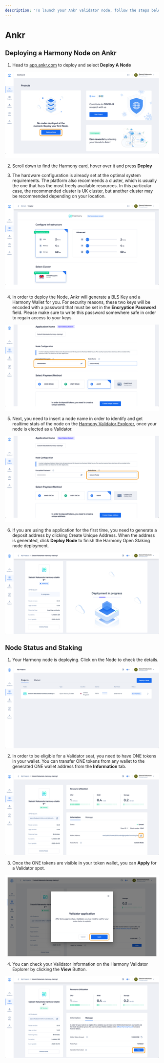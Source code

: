 ```yaml
---
description: 'To launch your Ankr validator node, follow the steps below.'
---
```


# Ankr

## Deploying a Harmony Node on Ankr

1. Head to [app.ankr.com](http://app.ankr.com/) to deploy and select **Deploy A Node**

![](../../.gitbook/assets/image%20%2889%29.png)

2. Scroll down to find the Harmony card, hover over it and press **Deploy** 

3. The hardware configuration is already set at the optimal system requirements. The platform also recommends a cluster, which is usually the one that has the most freely available resources. In this particular case, the recommended cluster is UK cluster, but another cluster may be recommended depending on your location.  


![](../../.gitbook/assets/image%20%2892%29.png)

4. In order to deploy the Node, Ankr will generate a BLS Key and a Harmony Wallet for you. For security reasons, these two keys will be encoded with a password that must be set in the **Encryption Password** field. Please make sure to write this password somewhere safe in order to regain access to your keys.

![](../../.gitbook/assets/image%20%28137%29.png)

5. Next, you need to insert a node name in order to identify and get realtime stats of the node on the [Harmony Validator Explorer](https://staking.harmony.one/validators), once your node is elected as a Validator.

![](../../.gitbook/assets/image%20%2832%29.png)

6. If you are using the application for the first time, you need to generate a deposit address by clicking Create Unique Address. When the address is generated, click **Deploy Node** to finish the Harmony Open Staking node deployment.

![](../../.gitbook/assets/image%20%2865%29.png)

## Node Status and Staking

1. Your Harmony node is deploying. Click on the Node to check the details.

![](../../.gitbook/assets/image%20%2868%29.png)

2. In order to be eligible for a Validator seat, you need to have ONE tokens in your wallet. You can transfer ONE tokens from any wallet to the generated ONE wallet address from the **Information** tab.

![](../../.gitbook/assets/image%20%28135%29.png)

3. Once the ONE tokens are visible in your token wallet, you can **Apply** for a Validator spot.

![](../../.gitbook/assets/image%20%28144%29.png)

4. You can check your Validator Information on the Harmony Validator Explorer by clicking the **View** Button.

![](../../.gitbook/assets/image%20%28134%29.png)

